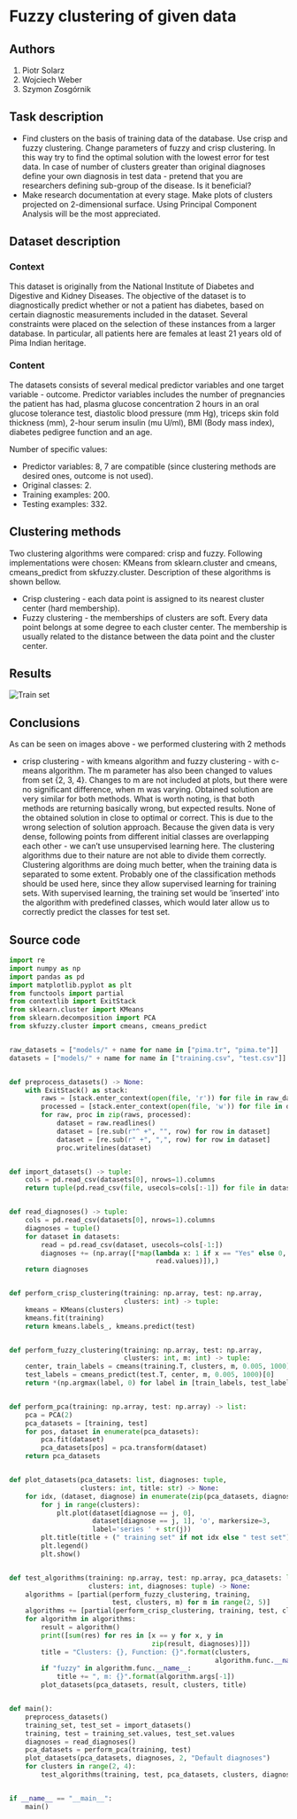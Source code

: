 #  Fuzzy clustering of given data

## Authors

1. Piotr Solarz
2. Wojciech Weber
3. Szymon Zosgórnik

## Task description

* Find clusters on the basis of training data of the database. Use crisp and fuzzy clustering.
Change parameters of fuzzy and crisp clustering. In this way try to find the optimal solution with the lowest error for test data. In case of number of clusters greater than original diagnoses define your own diagnosis in test data - pretend that you are researchers defining sub-group of the disease. Is it beneficial?
* Make research documentation at every stage. Make plots of clusters projected on 2-dimensional surface. Using Principal Component Analysis will be the most appreciated.

## Dataset description

### Context

This dataset is originally from the National Institute of Diabetes and Digestive and Kidney Diseases. The objective of the dataset is to diagnostically predict whether or not a patient has diabetes, based on certain diagnostic measurements included in the dataset. Several constraints were placed on the selection of these instances from a larger database. In particular, all patients here are females at least 21 years old of Pima Indian heritage.

### Content

The datasets consists of several medical predictor variables and one target variable - outcome. Predictor variables includes the number of pregnancies the patient has had, plasma glucose concentration 2 hours in an oral glucose tolerance test, diastolic blood pressure (mm Hg), triceps skin fold thickness (mm), 2-hour serum insulin (mu U/ml), BMI (Body mass index), diabetes pedigree function and an age.

Number of specific values:
* Predictor variables: 8, 7 are compatible (since clustering methods are desired ones, outcome is not used).
* Original classes: 2.
* Training examples: 200.
* Testing examples: 332.

## Clustering methods

Two clustering algorithms were compared: crisp and fuzzy. Following implementations were chosen: KMeans from sklearn.cluster and cmeans, cmeans_predict from skfuzzy.cluster. Description of these algorithms is shown bellow.
* Crisp clustering - each data point is assigned to its nearest cluster center (hard membership).
* Fuzzy clustering - the memberships of clusters are soft. Every data point belongs at some degree to each cluster center. The membership is usually related to the distance between the data point and the cluster center.


## Results
![Train set](./Default_train.png)



## Conclusions

As can be seen on images above - we performed clustering with 2 methods
- crisp clustering - with kmeans algorithm and fuzzy clustering - with c-means
algorithm. The m parameter has also been changed to values from set {2, 3, 4}.
Changes to m are not included at plots, but there were no significant difference,
when m was varying.
Obtained solution are very similar for both methods. What is worth noting, is that both methods are returning basically
wrong, but expected results. None of the obtained solution in close to optimal or
correct. This is due to the wrong selection of solution approach. Because the given
data is very dense, following points from different initial classes are overlapping each
other - we can’t use unsupervised learning here. The clustering algorithms due to
their nature are not able to divide them correctly. Clustering algorithms are doing
much better, when the training data is separated to some extent.
Probably one of the classification methods should be used here, since they allow
supervised learning for training sets. With supervised learning, the training set
would be ’inserted’ into the algorithm with predefined classes, which would later
allow us to correctly predict the classes for test set.

## Source code

```python
import re
import numpy as np
import pandas as pd
import matplotlib.pyplot as plt
from functools import partial
from contextlib import ExitStack
from sklearn.cluster import KMeans
from sklearn.decomposition import PCA
from skfuzzy.cluster import cmeans, cmeans_predict


raw_datasets = ["models/" + name for name in ["pima.tr", "pima.te"]]
datasets = ["models/" + name for name in ["training.csv", "test.csv"]]


def preprocess_datasets() -> None:
    with ExitStack() as stack:
        raws = [stack.enter_context(open(file, 'r')) for file in raw_datasets]
        processed = [stack.enter_context(open(file, 'w')) for file in datasets]
        for raw, proc in zip(raws, processed):
            dataset = raw.readlines()
            dataset = [re.sub(r"^ +", "", row) for row in dataset]
            dataset = [re.sub(r" +", ",", row) for row in dataset]
            proc.writelines(dataset)


def import_datasets() -> tuple:
    cols = pd.read_csv(datasets[0], nrows=1).columns
    return tuple(pd.read_csv(file, usecols=cols[:-1]) for file in datasets)


def read_diagnoses() -> tuple:
    cols = pd.read_csv(datasets[0], nrows=1).columns
    diagnoses = tuple()
    for dataset in datasets:
        read = pd.read_csv(dataset, usecols=cols[-1:])
        diagnoses += (np.array([*map(lambda x: 1 if x == "Yes" else 0,
                                     read.values)]),)
    return diagnoses


def perform_crisp_clustering(training: np.array, test: np.array,
                             clusters: int) -> tuple:
    kmeans = KMeans(clusters)
    kmeans.fit(training)
    return kmeans.labels_, kmeans.predict(test)


def perform_fuzzy_clustering(training: np.array, test: np.array,
                             clusters: int, m: int) -> tuple:
    center, train_labels = cmeans(training.T, clusters, m, 0.005, 1000)[0:2]
    test_labels = cmeans_predict(test.T, center, m, 0.005, 1000)[0]
    return *(np.argmax(label, 0) for label in [train_labels, test_labels]),


def perform_pca(training: np.array, test: np.array) -> list:
    pca = PCA(2)
    pca_datasets = [training, test]
    for pos, dataset in enumerate(pca_datasets):
        pca.fit(dataset)
        pca_datasets[pos] = pca.transform(dataset)
    return pca_datasets


def plot_datasets(pca_datasets: list, diagnoses: tuple,
                  clusters: int, title: str) -> None:
    for idx, (dataset, diagnose) in enumerate(zip(pca_datasets, diagnoses)):
        for j in range(clusters):
            plt.plot(dataset[diagnose == j, 0],
                     dataset[diagnose == j, 1], 'o', markersize=3,
                     label='series ' + str(j))
        plt.title(title + (" training set" if not idx else " test set"))
        plt.legend()
        plt.show()


def test_algorithms(training: np.array, test: np.array, pca_datasets: list,
                    clusters: int, diagnoses: tuple) -> None:
    algorithms = [partial(perform_fuzzy_clustering, training,
                          test, clusters, m) for m in range(2, 5)]
    algorithms += [partial(perform_crisp_clustering, training, test, clusters)]
    for algorithm in algorithms:
        result = algorithm()
        print([sum(res) for res in [x == y for x, y in
                                    zip(result, diagnoses)]])
        title = "Clusters: {}, Function: {}".format(clusters,
                                                    algorithm.func.__name__)
        if "fuzzy" in algorithm.func.__name__:
            title += ", m: {}".format(algorithm.args[-1])
        plot_datasets(pca_datasets, result, clusters, title)


def main():
    preprocess_datasets()
    training_set, test_set = import_datasets()
    training, test = training_set.values, test_set.values
    diagnoses = read_diagnoses()
    pca_datasets = perform_pca(training, test)
    plot_datasets(pca_datasets, diagnoses, 2, "Default diagnoses")
    for clusters in range(2, 4):
        test_algorithms(training, test, pca_datasets, clusters, diagnoses)


if __name__ == "__main__":
    main()

```
